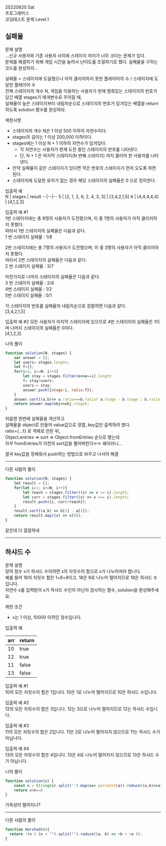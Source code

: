 20220820 Sat   
프로그래머스   
코딩테스트 문제 Level.1   

실패율
---
문제 설명   
...신규 사용자와 기존 사용자 사이에 스테이지 차이가 너무 크다는 문제가 있다.   
문제를 해결하기 위해 게임 시간을 늘려서 난이도를 조절하기로 했다. 실패율을 구하는 코드를 완성하라...   

실패율 = 스테이지에 도달했으나 아직 클리어하지 못한 플레이어의 수 / 스테이지에 도달한 플레이어 수   
전체 스테이지의 개수 N, 게임을 이용하는 사용자가 현재 멈춰있는 스테이지의 번호가 담긴 배열 stages가 매개변수로 주어질 때,   
실패율이 높은 스테이지부터 내림차순으로 스테이지의 번호가 담겨있는 배열을 return 하도록 solution 함수를 완성하라.   

제한사항   
- 스테이지의 개수 N은 1 이상 500 이하의 자연수이다.   
- stages의 길이는 1 이상 200,000 이하이다.   
- stages에는 1 이상 N + 1 이하의 자연수가 담겨있다.   
  - 각 자연수는 사용자가 현재 도전 중인 스테이지의 번호를 나타낸다.   
  - 단, N + 1 은 마지막 스테이지(N 번째 스테이지) 까지 클리어 한 사용자를 나타낸다.   
- 만약 실패율이 같은 스테이지가 있다면 작은 번호의 스테이지가 먼저 오도록 하면 된다.   
- 스테이지에 도달한 유저가 없는 경우 해당 스테이지의 실패율은 0 으로 정의한다.   

입출력 예   
N	| stages	| result
--|--|--
5	| [2, 1, 2, 6, 2, 4, 3, 3]	| [3,4,2,1,5]
4	| [4,4,4,4,4]	| [4,1,2,3]

입출력 예 #1   
1번 스테이지에는 총 8명의 사용자가 도전했으며, 이 중 1명의 사용자가 아직 클리어하지 못했다.   
따라서 1번 스테이지의 실패율은 다음과 같다.   
1 번 스테이지 실패율 : 1/8   

2번 스테이지에는 총 7명의 사용자가 도전했으며, 이 중 3명의 사용자가 아직 클리어하지 못했다.   
따라서 2번 스테이지의 실패율은 다음과 같다.  
2 번 스테이지 실패율 : 3/7   

마찬가지로 나머지 스테이지의 실패율은 다음과 같다.   
3 번 스테이지 실패율 : 2/4   
4번 스테이지 실패율 : 1/2   
5번 스테이지 실패율 : 0/1   

각 스테이지의 번호를 실패율의 내림차순으로 정렬하면 다음과 같다.   
[3,4,2,1,5]   

입출력 예 #2
모든 사용자가 마지막 스테이지에 있으므로 4번 스테이지의 실패율은 1이며 나머지 스테이지의 실패율은 0이다.   
[4,1,2,3]   

나의 풀이
```jsx
function solution(N, stages) {
    var answer = [];
    let users= stages.length;
    let f=[];
    for(i=1; i<=N; i++){
        let stay = stages.filter(e=>e==i).length
        f= stay/users;
        users-= stay;
        answer.push({stage:i, ratio:f});
    }
    answer.sort((a,b)=> a.ratio===b.ratio? a.stage - b.stage : b.ratio- a.ratio);
    return answer.map(obj=>obj.stage);
}
```
처음엔 한번에 실패율을 계산하고   
실패율을 object로 만들어 value값으로 정렬, key값만 출력하려 했다.   
ratio={...f} 로 객체로 만든 뒤,   
Object.entries => sort => Object.fromEntries 순으로 했는데   
자꾸 fromEntries가 이전의 sort값을 풀어버린다ㅠㅠ 왜이러니...   

결국 key값을 정해줘서 push하는 방법으로 바꾸고 나서야 해결   

***
다른 사람의 풀이
```jsx
function solution(N, stages) {
    let result = [];
    for(let i=1; i<=N; i++){
        let reach = stages.filter((x) => x >= i).length;
        let curr = stages.filter((x) => x === i).length;
        result.push([i, curr/reach]);
    }
    result.sort((a,b) => b[1] - a[1]);
    return result.map((x) => x[0]);
}
```
같은데 더 깔끔하네   

***
하샤드 수
---
문제 설명   
양의 정수 x가 하샤드 수이려면 x의 자릿수의 합으로 x가 나누어져야 합니다.   
예를 들어 18의 자릿수 합은 1+8=9이고, 18은 9로 나누어 떨어지므로 18은 하샤드 수입니다.   
자연수 x를 입력받아 x가 하샤드 수인지 아닌지 검사하는 함수, solution을 완성해주세요.  

제한 조건  
- x는 1 이상, 10000 이하인 정수입니다.   

입출력 예

arr	| return
--|--
10	| true
12	| true
11	| false
13	| false

입출력 예 #1   
10의 모든 자릿수의 합은 1입니다. 10은 1로 나누어 떨어지므로 10은 하샤드 수입니다.   

입출력 예 #2   
12의 모든 자릿수의 합은 3입니다. 12는 3으로 나누어 떨어지므로 12는 하샤드 수입니다.   

입출력 예 #3   
11의 모든 자릿수의 합은 2입니다. 11은 2로 나누어 떨어지지 않으므로 11는 하샤드 수가 아닙니다.   

입출력 예 #4   
13의 모든 자릿수의 합은 4입니다. 13은 4로 나누어 떨어지지 않으므로 13은 하샤드 수가 아닙니다.   

나의 풀이
```jsx
function solution(x) {
    const n = String(x).split('').map(a=> parseInt(a)).reduce((a,b)=>a+b);
    return x%n==0
}
```
가독성이 떨어지나?

***
다른 사람의 풀이
```jsx
function Harshad(n){
  return !(n % (n + "").split("").reduce((a, b) => +b + +a ));
}
```
